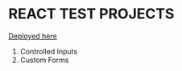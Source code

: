 # REACT TEST PROJECTS

[Deployed here](https://vish213-react-form-tests.netlify.app/)

1. Controlled Inputs
2. Custom Forms